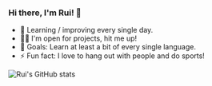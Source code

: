 ### Hi there, I'm Rui! 👋

- 🌱 Learning / improving every single day.
- 👨‍💻 I'm open for projects, hit me up!
- 🥅 Goals: Learn at least a bit of every single language.
- ⚡ Fun fact: I love to hang out with people and do sports!

![Rui's GitHub stats](https://github-readme-stats.vercel.app/api?username=anuraghazra&theme=onedark&show_icons=true)
